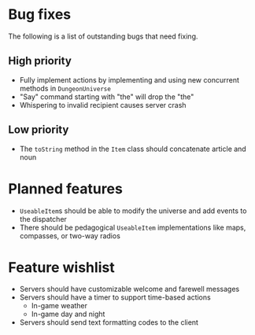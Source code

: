 Bug fixes
=========

The following is a list of outstanding bugs that need fixing.

High priority
-------------
*   Fully implement actions by implementing and using new concurrent methods
    in `DungeonUniverse`
*   "Say" command starting with "the" will drop the "the"
*   Whispering to invalid recipient causes server crash


Low priority
------------
* The `toString` method in the `Item` class should concatenate article
  and noun



Planned features
================
*   `UseableItem`s should be able to modify the universe and add events
    to the dispatcher
*   There should be pedagogical `UseableItem` implementations like maps,
    compasses, or two-way radios


Feature wishlist
================
*   Servers should have customizable welcome and farewell messages
*   Servers should have a timer to support time-based actions
    -   In-game weather
    -   In-game day and night
*   Servers should send text formatting codes to the client
